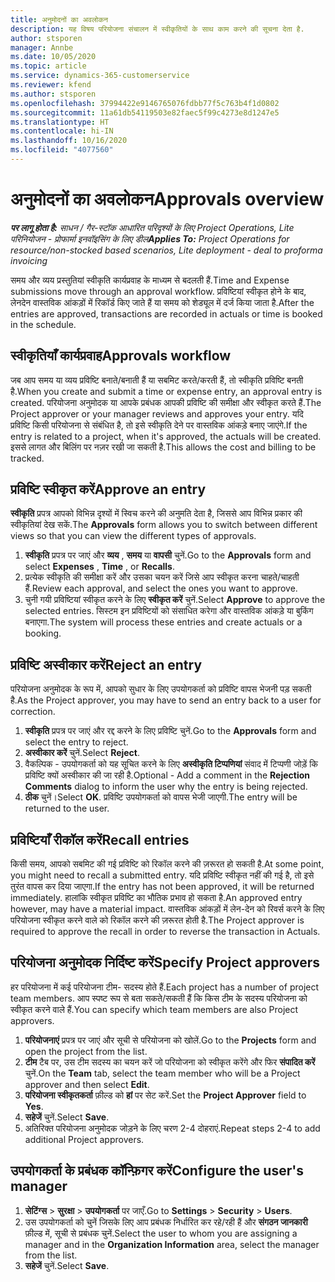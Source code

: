 ```yaml
---
title: अनुमोदनों का अवलोकन
description: यह विषय परियोजना संचालन में स्वीकृतियों के साथ काम करने की सूचना देता है.
author: stsporen
manager: Annbe
ms.date: 10/05/2020
ms.topic: article
ms.service: dynamics-365-customerservice
ms.reviewer: kfend
ms.author: stsporen
ms.openlocfilehash: 37994422e9146765076fdbb77f5c763b4f1d0802
ms.sourcegitcommit: 11a61db54119503e82faec5f99c4273e8d1247e5
ms.translationtype: HT
ms.contentlocale: hi-IN
ms.lasthandoff: 10/16/2020
ms.locfileid: "4077560"
---
```

# <a name="approvals-overview"></a><span data-ttu-id="31a7d-103">अनुमोदनों का अवलोकन</span><span class="sxs-lookup"><span data-stu-id="31a7d-103">Approvals overview</span></span>

<span data-ttu-id="31a7d-104">_**पर लागू होता है:** साधन / गैर-स्टॉक आधारित परिदृश्यों के लिए Project Operations, Lite परिनियोजन - प्रोफार्मा इनवॉइसिंग के लिए डील_</span><span class="sxs-lookup"><span data-stu-id="31a7d-104">_**Applies To:** Project Operations for resource/non-stocked based scenarios, Lite deployment - deal to proforma invoicing_</span></span>

<span data-ttu-id="31a7d-105">समय और व्यय प्रस्तुतियां स्वीकृति कार्यप्रवाह के माध्यम से बदलती हैं.</span><span class="sxs-lookup"><span data-stu-id="31a7d-105">Time and Expense submissions move through an approval workflow.</span></span> <span data-ttu-id="31a7d-106">प्रविष्टियां स्वीकृत होने के बाद, लेनदेन वास्तविक आंकड़ों में रिकॉर्ड किए जाते हैं या समय को शेड्यूल में दर्ज किया जाता है.</span><span class="sxs-lookup"><span data-stu-id="31a7d-106">After the entries are approved, transactions are recorded in actuals or time is booked in the schedule.</span></span>

## <a name="approvals-workflow"></a><span data-ttu-id="31a7d-107">स्वीकृतियाँ कार्यप्रवाह</span><span class="sxs-lookup"><span data-stu-id="31a7d-107">Approvals workflow</span></span>
<span data-ttu-id="31a7d-108">जब आप समय या व्यय प्रविष्टि बनाते/बनाती हैं या सबमिट करते/करती हैं, तो स्वीकृति प्रविष्टि बनती है.</span><span class="sxs-lookup"><span data-stu-id="31a7d-108">When you create and submit a time or expense entry, an approval entry is created.</span></span> <span data-ttu-id="31a7d-109">परियोजना अनुमोदक या आपके प्रबंधक आपकी प्रविष्टि की समीक्षा और स्वीकृत करते हैं.</span><span class="sxs-lookup"><span data-stu-id="31a7d-109">The Project approver or your manager reviews and approves your entry.</span></span> <span data-ttu-id="31a7d-110">यदि प्रविष्टि किसी परियोजना से संबंधित है, तो इसे स्वीकृति देने पर वास्तविक आंकड़े बनाए जाएंगे.</span><span class="sxs-lookup"><span data-stu-id="31a7d-110">If the entry is related to a project, when it's approved, the actuals will be created.</span></span> <span data-ttu-id="31a7d-111">इससे लागत और बिलिंग पर नज़र रखी जा सकती है.</span><span class="sxs-lookup"><span data-stu-id="31a7d-111">This allows the cost and billing to be tracked.</span></span> 

## <a name="approve-an-entry"></a><span data-ttu-id="31a7d-112">प्रविष्टि स्वीकृत करें</span><span class="sxs-lookup"><span data-stu-id="31a7d-112">Approve an entry</span></span>
<span data-ttu-id="31a7d-113">**स्वीकृति** प्रपत्र आपको विभिन्न दृश्यों में स्विच करने की अनुमति देता है, जिससे आप विभिन्न प्रकार की स्वीकृतियां देख सकें.</span><span class="sxs-lookup"><span data-stu-id="31a7d-113">The **Approvals** form allows you to switch between different views so that you can view the different types of approvals.</span></span>
  
1. <span data-ttu-id="31a7d-114">**स्वीकृति** प्रपत्र पर जाएं और **व्यय** , **समय** या **वापसी** चुनें.</span><span class="sxs-lookup"><span data-stu-id="31a7d-114">Go to the **Approvals** form and select **Expenses** , **Time** , or **Recalls**.</span></span>
2. <span data-ttu-id="31a7d-115">प्रत्येक स्वीकृति की समीक्षा करें और उसका चयन करें जिसे आप स्वीकृत करना चाहते/चाहती हैं.</span><span class="sxs-lookup"><span data-stu-id="31a7d-115">Review each approval, and select the ones you want to approve.</span></span>
3. <span data-ttu-id="31a7d-116">चुनी गयी प्रविष्टियां स्वीकृत करने के लिए **स्वीकृत करें** चुनें.</span><span class="sxs-lookup"><span data-stu-id="31a7d-116">Select **Approve** to approve the selected entries.</span></span>
<span data-ttu-id="31a7d-117">सिस्टम इन प्रविष्टियों को संसाधित करेगा और वास्तविक आंकड़े या बुकिंग बनाएगा.</span><span class="sxs-lookup"><span data-stu-id="31a7d-117">The system will process these entries and create actuals or a booking.</span></span>

## <a name="reject-an-entry"></a><span data-ttu-id="31a7d-118">प्रविष्टि अस्वीकार करें</span><span class="sxs-lookup"><span data-stu-id="31a7d-118">Reject an entry</span></span>
<span data-ttu-id="31a7d-119">परियोजना अनुमोदक के रूप में, आपको सुधार के लिए उपयोगकर्ता को प्रविष्टि वापस भेजनी पड़ सकती है.</span><span class="sxs-lookup"><span data-stu-id="31a7d-119">As the Project approver, you may have to send an entry back to a user for correction.</span></span>
  
1. <span data-ttu-id="31a7d-120">**स्वीकृति** प्रपत्र पर जाएं और रद्द करने के लिए प्रविष्टि चुनें.</span><span class="sxs-lookup"><span data-stu-id="31a7d-120">Go to the **Approvals** form and select the entry to reject.</span></span> 
2. <span data-ttu-id="31a7d-121">**अस्वीकार करें** चुनें.</span><span class="sxs-lookup"><span data-stu-id="31a7d-121">Select **Reject**.</span></span>
3. <span data-ttu-id="31a7d-122">वैकल्पिक - उपयोगकर्ता को यह सूचित करने के लिए **अस्वीकृति टिप्पणियां** संवाद में टिप्पणी जोड़ें कि प्रविष्टि क्यों अस्वीकार की जा रही है.</span><span class="sxs-lookup"><span data-stu-id="31a7d-122">Optional - Add a comment in the **Rejection Comments** dialog to inform the user why the entry is being rejected.</span></span>
4. <span data-ttu-id="31a7d-123">**ठीक** चुनें।</span><span class="sxs-lookup"><span data-stu-id="31a7d-123">Select **OK**.</span></span> <span data-ttu-id="31a7d-124">प्रविष्टि उपयोगकर्ता को वापस भेजी जाएगी.</span><span class="sxs-lookup"><span data-stu-id="31a7d-124">The entry will be returned to the user.</span></span>
  
## <a name="recall-entries"></a><span data-ttu-id="31a7d-125">प्रविष्टियाँ रीकॉल करें</span><span class="sxs-lookup"><span data-stu-id="31a7d-125">Recall entries</span></span>
<span data-ttu-id="31a7d-126">किसी समय, आपको सबमिट की गई प्रविष्टि को रिकॉल करने की ज़रूरत हो सकती है.</span><span class="sxs-lookup"><span data-stu-id="31a7d-126">At some point, you might need to recall a submitted entry.</span></span> <span data-ttu-id="31a7d-127">यदि प्रविष्टि स्वीकृत नहीं की गई है, तो इसे तुरंत वापस कर दिया जाएगा.</span><span class="sxs-lookup"><span data-stu-id="31a7d-127">If the entry has not been approved, it will be returned immediately.</span></span> <span data-ttu-id="31a7d-128">हालांकि स्वीकृत प्रविष्टि का भौतिक प्रभाव हो सकता है.</span><span class="sxs-lookup"><span data-stu-id="31a7d-128">An approved entry however, may have a material impact.</span></span> <span data-ttu-id="31a7d-129">वास्तविक आंकड़ों में लेन-देन को रिवर्स करने के लिए परियोजना स्वीकृत करने वाले को रिकॉल करने की ज़रूरत होती है.</span><span class="sxs-lookup"><span data-stu-id="31a7d-129">The Project approver is required to approve the recall in order to reverse the transaction in Actuals.</span></span>

## <a name="specify-project-approvers"></a><span data-ttu-id="31a7d-130">परियोजना अनुमोदक निर्दिष्ट करें</span><span class="sxs-lookup"><span data-stu-id="31a7d-130">Specify Project approvers</span></span>
<span data-ttu-id="31a7d-131">हर परियोजना में कई परियोजना टीम- सदस्य होते हैं.</span><span class="sxs-lookup"><span data-stu-id="31a7d-131">Each project has a number of project team members.</span></span> <span data-ttu-id="31a7d-132">आप स्पष्ट रूप से बता सकते/सकती हैं कि किस टीम के सदस्य परियोजना को स्वीकृत करने वाले हैं.</span><span class="sxs-lookup"><span data-stu-id="31a7d-132">You can specify which team members are also Project approvers.</span></span>

1. <span data-ttu-id="31a7d-133">**परियोजनाएं** प्रपत्र पर जाएं और सूची से परियोजना को खोलें.</span><span class="sxs-lookup"><span data-stu-id="31a7d-133">Go to the **Projects** form and open the project from the list.</span></span>
2. <span data-ttu-id="31a7d-134">**टीम** टैब पर, उस टीम सदस्य का चयन करें जो परियोजना को स्वीकृत करेंगे और फिर **संपादित करें** चुनें.</span><span class="sxs-lookup"><span data-stu-id="31a7d-134">On the **Team** tab, select the team member who will be a Project approver and then select **Edit**.</span></span>
3. <span data-ttu-id="31a7d-135">**परियोजना स्वीकृतकर्ता** फ़ील्ड को **हां** पर सेट करें.</span><span class="sxs-lookup"><span data-stu-id="31a7d-135">Set the **Project Approver** field to **Yes**.</span></span>
4. <span data-ttu-id="31a7d-136">**सहेजें** चुनें.</span><span class="sxs-lookup"><span data-stu-id="31a7d-136">Select **Save**.</span></span>
5. <span data-ttu-id="31a7d-137">अतिरिक्त परियोजना अनुमोदक जोड़ने के लिए चरण 2-4 दोहराएं.</span><span class="sxs-lookup"><span data-stu-id="31a7d-137">Repeat steps 2-4 to add additional Project approvers.</span></span>

## <a name="configure-the-users-manager"></a><span data-ttu-id="31a7d-138">उपयोगकर्ता के प्रबंधक कॉन्फ़िगर करें</span><span class="sxs-lookup"><span data-stu-id="31a7d-138">Configure the user's manager</span></span>

1. <span data-ttu-id="31a7d-139">**सेटिंग्स** > **सुरक्षा** > **उपयोगकर्ता** पर जाएँ.</span><span class="sxs-lookup"><span data-stu-id="31a7d-139">Go to **Settings** > **Security** > **Users**.</span></span>
2. <span data-ttu-id="31a7d-140">उस उपयोगकर्ता को चुनें जिसके लिए आप प्रबंधक निर्धारित कर रहे/रही हैं और **संगठन जानकारी** फ़ील्ड में, सूची से प्रबंधक चुनें.</span><span class="sxs-lookup"><span data-stu-id="31a7d-140">Select the user to whom you are assigning a manager and in the **Organization Information** area, select the manager from the list.</span></span> 
3. <span data-ttu-id="31a7d-141">**सहेजें** चुनें.</span><span class="sxs-lookup"><span data-stu-id="31a7d-141">Select **Save**.</span></span>


